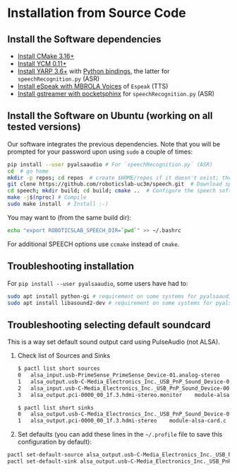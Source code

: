 # Installation from Source Code

## Install the Software dependencies

- [Install CMake 3.16+](https://github.com/roboticslab-uc3m/installation-guides/blob/master/install-cmake.md)
- [Install YCM 0.11+](https://github.com/roboticslab-uc3m/installation-guides/blob/master/install-ycm.md)
- [Install YARP 3.6+](https://github.com/roboticslab-uc3m/installation-guides/blob/master/install-yarp.md)
with [Python bindings](https://github.com/roboticslab-uc3m/installation-guides/blob/master/install-yarp.md#install-python-bindings), the latter for `speechRecognition.py` (ASR)
- [Install eSpeak with MBROLA Voices](https://github.com/roboticslab-uc3m/installation-guides/blob/master/install-espeak-mbrola.md) of `Espeak` (TTS)
- [Install gstreamer with pocketsphinx](https://github.com/roboticslab-uc3m/installation-guides/blob/master/install-gstreamer-pocketsphinx.md) for `speechRecognition.py` (ASR)

## Install the Software on Ubuntu (working on all tested versions)

Our software integrates the previous dependencies. Note that you will be prompted for your password upon using `sudo` a couple of times:

```bash
pip install --user pyalsaaudio # For `speechRecognition.py` (ASR)
cd  # go home
mkdir -p repos; cd repos  # create $HOME/repos if it doesn't exist; then, enter it
git clone https://github.com/roboticslab-uc3m/speech.git  # Download speech software from the repository
cd speech; mkdir build; cd build; cmake ..  # Configure the speech software
make -j$(nproc) # Compile
sudo make install  # Install :-)
```

You may want to (from the same build dir):

```bash
echo "export ROBOTICSLAB_SPEECH_DIR=`pwd`" >> ~/.bashrc
```

For additional SPEECH options use `ccmake` instead of `cmake`.

## Troubleshooting installation

For `pip install --user pyalsaaudio`, some users have had to:

```bash
sudo apt install python-gi # requirement on some systems for pyalsaaudio
sudo apt install libasound2-dev # requirement on some systems for pyalsaaudio
```

## Troubleshooting selecting default soundcard

This is a way set default sound output card using PulseAudio (not ALSA).

1. Check list of Sources and Sinks

   ```bash
   $ pactl list short sources
   0   alsa_input.usb-PrimeSense_PrimeSense_Device-01.analog-stereo    module-alsa-card.c  s16le 2ch 44100Hz
   1   alsa_output.usb-C-Media_Electronics_Inc._USB_PnP_Sound_Device-00.analog-stereo.monitor  module-alsa-card.c  s16le 2ch 48000Hz
   2   alsa_input.usb-C-Media_Electronics_Inc._USB_PnP_Sound_Device-00.analog-mono module-alsa-card.c  s16le 1ch 44100Hz
   3   alsa_output.pci-0000_00_1f.3.hdmi-stereo.monitor    module-alsa-card.c  s16le 2ch 44100Hz

   $ pactl list short sinks
   0   alsa_output.usb-C-Media_Electronics_Inc._USB_PnP_Sound_Device-00.analog-stereo  module-alsa-card.c  s16le 2ch 48000Hz
   1   alsa_output.pci-0000_00_1f.3.hdmi-stereo    module-alsa-card.c  s16le 2ch 44100Hz
   ```

2. Set defaults (you can add these lines in the `~/.profile` file to save this configuration by default):

```bash
pactl set-default-source alsa_output.usb-C-Media_Electronics_Inc._USB_PnP_Sound_Device-00.analog-stereo.monitor
pactl set-default-sink alsa_output.usb-C-Media_Electronics_Inc._USB_PnP_Sound_Device-00.analog-stereo
```
